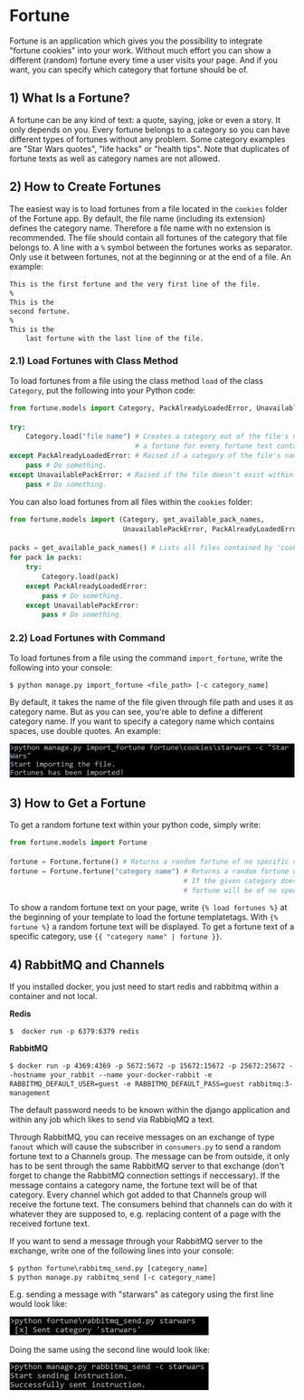 # Fortune

Fortune is an application which gives you the possibility to integrate "fortune cookies" into your work.
Without much effort you can show a different (random) fortune every time a user visits your page.
And if you want, you can specify which category that fortune should be of.



## 1) What Is a Fortune?

A fortune can be any kind of text: a quote, saying, joke or even a story. It only depends on you.
Every fortune belongs to a category so you can have different types of fortunes without any problem.
Some category examples are "Star Wars quotes", "life hacks" or "health tips".
Note that duplicates of fortune texts as well as category names are not allowed.



## 2) How to Create Fortunes

The easiest way is to load fortunes from a file located in the `cookies` folder of the Fortune app.
By default, the file name (including its extension) defines the category name.
Therefore a file name with no extension is recommended.
The file should contain all fortunes of the category that file belongs to.
A line with a `%` symbol between the fortunes works as separator.
Only use it between fortunes, not at the beginning or at the end of a file.
An example:

    This is the first fortune and the very first line of the file.
    %
    This is the
    second fortune.
    %
    This is the
        last fortune with the last line of the file.



### 2.1) Load Fortunes with Class Method

To load fortunes from a file using the class method `load` of the class `Category`,
put the following into your Python code:

```python
from fortune.models import Category, PackAlreadyLoadedError, UnavailablePackError

try:
    Category.load("file name") # Creates a category out of the file's name and creates
                               # a fortune for every fortune text contained by the file.
except PackAlreadyLoadedError: # Raised if a category of the file's name already exists.
    pass # Do something.
except UnavailablePackError: # Raised if the file doesn't exist within 'cookies' folder.
    pass # Do something.
```

You can also load fortunes from all files within the `cookies` folder:

```python
from fortune.models import (Category, get_available_pack_names,
                            UnavailablePackError, PackAlreadyLoadedError)

packs = get_available_pack_names() # Lists all files contained by 'cookies' folder.
for pack in packs:
    try:
        Category.load(pack)
    except PackAlreadyLoadedError:
        pass # Do something.
    except UnavailablePackError:
        pass # Do something.
```



### 2.2) Load Fortunes with Command

To load fortunes from a file using the command `import_fortune`, write the following into your console:

    $ python manage.py import_fortune <file_path> [-c category_name]

By default, it takes the name of the file given through file path and uses it as category name.
But as you can see, you're able to define a different category name.
If you want to specify a category name which contains spaces, use double quotes.
An example:

![import_fortune](/mysite/fortune/static/fortune/images/import_fortune.jpg)



## 3) How to Get a Fortune

To get a random fortune text within your python code, simply write:

```python
from fortune.models import Fortune

fortune = Fortune.fortune() # Returns a random fortune of no specific category.
fortune = Fortune.fortune("category name") # Returns a random fortune of given category.
                                           # If the given category doesn't exist, the
                                           # fortune will be of no specific category.
```

To show a random fortune text on your page,
write `{% load fortunes %}` at the beginning of your template to load the fortune templatetags.
With `{% fortune %}` a random fortune text will be displayed.
To get a fortune text of a specific category, use `{{ "category name" | fortune }}`.



## 4) RabbitMQ and Channels

If you installed docker, you just need to start redis and rabbitmq within a container and not local.

**Redis**

    $  docker run -p 6379:6379 redis

**RabbitMQ**

    $ docker run -p 4369:4369 -p 5672:5672 -p 15672:15672 -p 25672:25672 --hostname your_rabbit --name your-docker-rabbit -e RABBITMQ_DEFAULT_USER=guest -e RABBITMQ_DEFAULT_PASS=guest rabbitmq:3-management 

The default password needs to be known within the django application and within any job which likes
to send via RabbiqMQ a text.

Through RabbitMQ, you can receive messages on an exchange of type `fanout`
which will cause the subscriber in `consumers.py` to send a random fortune text to a Channels group.
The message can be from outside, it only has to be sent through the same RabbitMQ server to that exchange
(don't forget to change the RabbitMQ connection settings if neccessary).
If the message contains a category name, the fortune text will be of that category.
Every channel which got added to that Channels group will receive the fortune text.
The consumers behind that channels can do with it whatever they are supposed to,
e.g. replacing content of a page with the received fortune text.

If you want to send a message through your RabbitMQ server to the exchange,
write one of the following lines into your console:

    $ python fortune\rabbitmq_send.py [category_name]
    $ python manage.py rabbitmq_send [-c category_name]

E.g. sending a message with "starwars" as category using the first line would look like:

![rabbitmq_send script](/mysite/fortune/static/fortune/images/rabbitmq_send_script.jpg)

Doing the same using the second line would look like:

![rabbitmq_send command](/mysite/fortune/static/fortune/images/rabbitmq_send_command.jpg)
